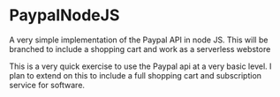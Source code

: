 # PaypalNodeJS
A very simple implementation of the Paypal API in node JS. This will be branched to include a shopping cart and work as a serverless webstore

This is a very quick exercise to use the Paypal api at a very basic level.
I plan to extend on this to include a full shopping cart and subscription service for software.
